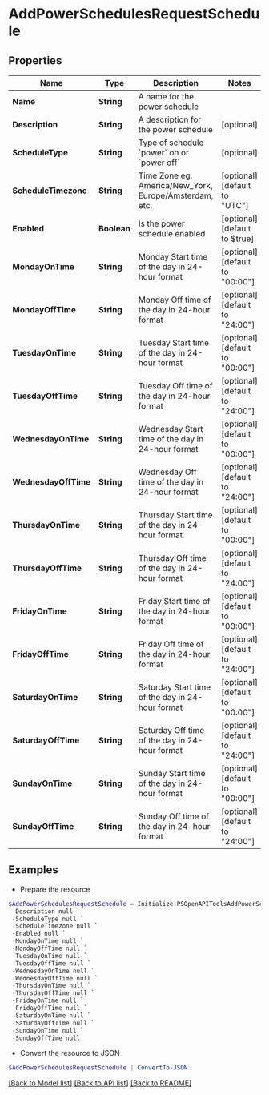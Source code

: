 # AddPowerSchedulesRequestSchedule
## Properties

Name | Type | Description | Notes
------------ | ------------- | ------------- | -------------
**Name** | **String** | A name for the power schedule | 
**Description** | **String** | A description for the power schedule | [optional] 
**ScheduleType** | **String** | Type of schedule &#x60;power&#x60; on or &#x60;power off&#x60; | [optional] 
**ScheduleTimezone** | **String** | Time Zone eg. America/New_York, Europe/Amsterdam, etc. | [optional] [default to "UTC"]
**Enabled** | **Boolean** | Is the power schedule enabled | [optional] [default to $true]
**MondayOnTime** | **String** | Monday Start time of the day in 24-hour format | [optional] [default to "00:00"]
**MondayOffTime** | **String** | Monday Off time of the day in 24-hour format | [optional] [default to "24:00"]
**TuesdayOnTime** | **String** | Tuesday Start time of the day in 24-hour format | [optional] [default to "00:00"]
**TuesdayOffTime** | **String** | Tuesday Off time of the day in 24-hour format | [optional] [default to "24:00"]
**WednesdayOnTime** | **String** | Wednesday Start time of the day in 24-hour format | [optional] [default to "00:00"]
**WednesdayOffTime** | **String** | Wednesday Off time of the day in 24-hour format | [optional] [default to "24:00"]
**ThursdayOnTime** | **String** | Thursday Start time of the day in 24-hour format | [optional] [default to "00:00"]
**ThursdayOffTime** | **String** | Thursday Off time of the day in 24-hour format | [optional] [default to "24:00"]
**FridayOnTime** | **String** | Friday Start time of the day in 24-hour format | [optional] [default to "00:00"]
**FridayOffTime** | **String** | Friday Off time of the day in 24-hour format | [optional] [default to "24:00"]
**SaturdayOnTime** | **String** | Saturday Start time of the day in 24-hour format | [optional] [default to "00:00"]
**SaturdayOffTime** | **String** | Saturday Off time of the day in 24-hour format | [optional] [default to "24:00"]
**SundayOnTime** | **String** | Sunday Start time of the day in 24-hour format | [optional] [default to "00:00"]
**SundayOffTime** | **String** | Sunday Off time of the day in 24-hour format | [optional] [default to "24:00"]

## Examples

- Prepare the resource
```powershell
$AddPowerSchedulesRequestSchedule = Initialize-PSOpenAPIToolsAddPowerSchedulesRequestSchedule  -Name Sample Threshold `
 -Description null `
 -ScheduleType null `
 -ScheduleTimezone null `
 -Enabled null `
 -MondayOnTime null `
 -MondayOffTime null `
 -TuesdayOnTime null `
 -TuesdayOffTime null `
 -WednesdayOnTime null `
 -WednesdayOffTime null `
 -ThursdayOnTime null `
 -ThursdayOffTime null `
 -FridayOnTime null `
 -FridayOffTime null `
 -SaturdayOnTime null `
 -SaturdayOffTime null `
 -SundayOnTime null `
 -SundayOffTime null
```

- Convert the resource to JSON
```powershell
$AddPowerSchedulesRequestSchedule | ConvertTo-JSON
```

[[Back to Model list]](../README.md#documentation-for-models) [[Back to API list]](../README.md#documentation-for-api-endpoints) [[Back to README]](../README.md)


